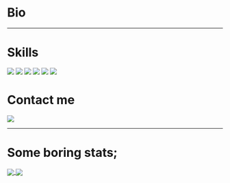 <div>
  <h1>Bio</h1>
  <!--Some bio here. lol-->
  
<!--   🔭 I’m currently working on: 
  
  
  🌱 I’m currently learning: React Native
   
  📫 How to reach me: ...
  
  😄 Pronouns: ...
  
  ⚡ Fun fact: ... -->
  
</div>

---

<div>
  
  <h1>Skills</h1>
  <img src="https://img.shields.io/badge/JavaScript-323330?style=for-the-badge&logo=javascript&logoColor=F7DF1E" />
  <img src="https://img.shields.io/badge/Node.js-43853D?style=for-the-badge&logo=node.js&logoColor=white" />
  <img src="https://img.shields.io/badge/Express.js-404D59?style=for-the-badge&logo=Javascript" />
  <img src="https://img.shields.io/badge/React.js-323330?style=for-the-badge&logo=react&logoColor=61DBFB" />
  <img src="https://img.shields.io/badge/HTML5-E34F26?style=for-the-badge&logo=html5&logoColor=white" />
  <img src="https://img.shields.io/badge/CSS3-1572B6?style=for-the-badge&logo=css3&logoColor=white" />

</div>

<div>
  <h1>Contact me</h1>
  <a href="mailto:thtauhid.71@gmail.com">
    <img src="https://img.shields.io/badge/Email-D14836?style=for-the-badge&logo=Gmail&logoColor=white" />
  </a>
</div>

---

<div>
  <h1>Some boring stats;</h1>
  
  <a href="https://github.com/thtauhid/">
    <img align="center" src="https://github-readme-stats.vercel.app/api/top-langs/?username=thtauhid&hide_border=true" />
  </a>

  <a href="https://github.com/thtauhid/">
    <img align="center" src="https://github-readme-stats.vercel.app/api?username=thtauhid&hide_border=true&show_icons=true&count_private=true" />
  </a>
  
</div>

